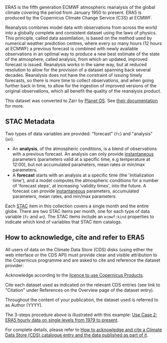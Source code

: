 ERA5 is the fifth generation ECMWF atmospheric reanalysis of the global climate
covering the period from January 1950 to present. ERA5 is produced by the
Copernicus Climate Change Service (C3S) at ECMWF.

Reanalysis combines model data with observations from across the world into a
globally complete and consistent dataset using the laws of physics. This
principle, called data assimilation, is based on the method used by numerical
weather prediction centres, where every so many hours (12 hours at ECMWF) a
previous forecast is combined with newly available observations in an optimal
way to produce a new best estimate of the state of the atmosphere, called
analysis, from which an updated, improved forecast is issued. Reanalysis works
in the same way, but at reduced resolution to allow for the provision of a
dataset spanning back several decades. Reanalysis does not have the constraint
of issuing timely forecasts, so there is more time to collect observations, and
when going further back in time, to allow for the ingestion of improved versions
of the original observations, which all benefit the quality of the reanalysis
product.

This dataset was converted to Zarr by [Planet OS](https://planetos.com/).
See [their documentation](https://github.com/planet-os/notebooks/blob/master/aws/era5-pds.md)
for more.

## STAC Metadata

Two types of data variables are provided: "forecast" (`fc`) and "analysis" (`an`).

* An **analysis**, of the atmospheric conditions, is a blend of observations
  with a previous forecast. An analysis can only provide
  [instantaneous](https://confluence.ecmwf.int/display/CKB/Model+grid+box+and+time+step)
  parameters (parameters valid at a specific time, e.g temperature at 12:00),
  but not accumulated parameters, mean rates or min/max parameters.
* A **forecast** starts with an analysis at a specific time (the 'initialization
  time'), and a model computes the atmospheric conditions for a number of
  'forecast steps', at increasing 'validity times', into the future. A forecast
  can provide
  [instantaneous](https://confluence.ecmwf.int/display/CKB/Model+grid+box+and+time+step)
  parameters, accumulated parameters, mean rates, and min/max parameters.

Each [STAC](https://stacspec.org/) item in this collection covers a single month
and the entire globe. There are two STAC items per month, one for each type of data
variable (`fc` and `an`). The STAC items include an `ecmwf:kind` properties to
indicate which kind of variables that STAC item catalogs.

## How to acknowledge, cite and refer to ERA5

All users of data on the Climate Data Store (CDS) disks (using either the web interface or the CDS API) must provide clear and visible attribution to the Copernicus programme and are asked to cite and reference the dataset provider:

Acknowledge according to the [licence to use Copernicus Products](https://cds.climate.copernicus.eu/api/v2/terms/static/licence-to-use-copernicus-products.pdf).

Cite each dataset used as indicated on the relevant CDS entries (see link to "Citation" under References on the Overview page of the dataset entry).

Throughout the content of your publication, the dataset used is referred to as Author (YYYY).

The 3-steps procedure above is illustrated with this example: [Use Case 2: ERA5 hourly data on single levels from 1979 to present](https://confluence.ecmwf.int/display/CKB/Use+Case+2%3A+ERA5+hourly+data+on+single+levels+from+1979+to+present).

For complete details, please refer to [How to acknowledge and cite a Climate Data Store (CDS) catalogue entry and the data published as part of it](https://confluence.ecmwf.int/display/CKB/How+to+acknowledge+and+cite+a+Climate+Data+Store+%28CDS%29+catalogue+entry+and+the+data+published+as+part+of+it).